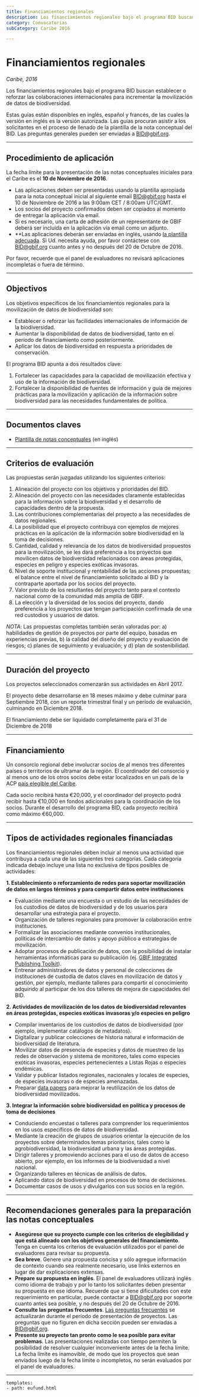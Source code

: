```yaml
---
title: Financiamientos regionales
description: Los financiamientos regionales bajo el programa BID buscan establecer o reforzar las colaboraciones internacionales para incrementar la movilización de datos de biodiversidad.
category: Convocatorias
subCategory: Caribe 2016

---
```

# Financiamientos regionales

_Caribe, 2016_

Los financiamientos regionales bajo el programa BID buscan establecer o reforzar las colaboraciones internacionales para incrementar la movilización de datos de biodiversidad.

Estas guías están disponibles en inglés, español y francés, de las cuales la versión en inglés es la versión autorizada. Las guías procuran asistir a los solicitantes en el proceso de llenado de la plantilla de la nota conceptual del BID. Las preguntas generales pueden ser enviadas a [BID@gbif.org](mailto:bid@gbif.org).

<!-- toc -->
<!-- tocstop -->

-----------------------

## Procedimiento de aplicación

La fecha límite para la presentación de las notas conceptuales iniciales para el Caribe es el **10 de Noviembre de 2016**.

+ Las aplicaciones deben ser presentadas usando la plantilla apropiada para la nota conceptual inicial al siguiente email [BID@gbif.org](mailto:bid@gbif.org) hasta el 10 de Noviembre de 2016 a las 9:00am CET / 8:00am UTC/GMT. 
+ Los socios del proyecto confirmados deben ser copiados al momento de entregar la aplicación vía email. 
+ Si es necesario, una carta de adhesión de un representante de GBIF deberá ser incluida en la aplicación vía email como un adjunto. 
+ **Las aplicaciones deberán ser enviadas en inglés, usando [la plantilla adecuada](/raw/BID-Concept-Note-Template-Caribbean.docx). Si Ud. necesita ayuda, por favor contáctese con [BID@gbif.org](mailto:bid@gbif.org) cuanto antes y no después del 20 de Octubre de 2016. 

Por favor, recuerde que el panel de evaluadores no revisará aplicaciones incompletas o fuera de término.

-----------

## Objectivos

Los objetivos específicos de los financiamientos regionales para la movilización de datos de biodiversidad son:
+ Establecer o reforzar las facilidades internacionales de información de la biodiversidad. 
+ Aumentar la disponibilidad de datos de biodiversidad, tanto en el período de financiamiento como posteriormente.
+ Aplicar los datos de biodiversidad en respuesta a prioridades de conservación.

El programa BID apunta a dos resultados clave:
1. Fortalecer las capacidades para la capacidad de movilización efectiva y uso de la información de biodiversidad. 
2. Fortalecer la disponibilidad de fuentes de información y guía de mejores prácticas para la movilización y aplicación de la información sobre biodiversidad para las necesidades fundamentales de política.

-----------

## Documentos claves

+ [Plantilla de notas conceptuales](/raw/BID-Concept-Note-Template-Caribbean.docx) (en inglés)

-----------

## Criterios de evaluación

Las propuestas serán juzgadas utilizando los siguientes criterios: 

1. Alineación del proyecto con los objetivos y prioridades del BID.
2. Alineación del proyecto con las necesidades claramente establecidas para la información sobre la biodiversidad y el desarrollo de capacidades dentro de la propuesta.
3. Las contribuciones complementarias del proyecto a las necesidades de datos regionales.
4. La posibilidad que el proyecto contribuya con ejemplos de mejores prácticas en la aplicación de la información sobre biodiversidad en la toma de decisiones.
5. Cantidad, calidad y relevancia de los datos de biodiversidad propuestos para la movilización, se les dará preferencia a los proyectos que movilicen datos de biodiversidad relacionados con áreas protegidas, especies en peligro y especies exóticas invasoras.
6. Nivel de soporte institucional y rentabilidad de las acciones propuestas; el balance entre el nivel de financiamiento solicitado al BID y la contraparte aportada por los socios del proyecto.
7. Valor previsto de los resultantes del proyecto tanto para el contexto nacional como de la comunidad más amplia de GBIF.
8. La elección y la diversidad de los socios del proyecto, dando preferencia a los proyectos que tengan participación confirmada de una red custodios y  usuarios de datos.

*NOTA*: Las propuestas completas también serán valoradas por: a) habilidades de gestión de proyectos por parte del equipo, basadas en experiencias previas, b) la calidad del diseño del proyecto y evaluación de riesgos; c) planes de seguimiento y evaluación; y d) plan de sostenibilidad.

-----------

## Duración del proyecto

Los proyectos seleccionados comenzarán sus actividades en Abril 2017. 

El proyecto debe desarrollarse en 18 meses máximo y debe culminar para Septiembre 2018, con un reporte trimestral final y un período de evaluación, culminando en Diciembre 2018. 

El financiamiento debe ser liquidado completamente para el 31 de Diciembre de 2018

-----------

## Financiamiento

Un consorcio regional debe involucrar socios de al menos tres diferentes países o territorios de ultramar de la región. El coordinador del consorcio y al menos uno de los otros socios debe estar localizados en un país de la ACP [país elegible del Caribe](../eligible-countries). 

Cada socio recibirá hasta  €20,000, y el coordinador del proyecto podrá recibir hasta €10,000 en fondos adicionales para la coordinación de los socios. Durante el desarrollo del programa BID, cada proyecto recibirá como máximo €60,000.

-----------

## Tipos de actividades regionales financiadas

Los financiamientos regionales deben incluir al menos una actividad que contribuya a cada una de las siguientes tres categorías. Cada categoría indicada debajo incluye una lista no exclusiva de tipos posibles de actividades:

**1. Establecimiento o reforzamiento de redes para soportar movilización de datos en largos términos y para compartir datos entre instituciones**
+ Evaluación mediante una encuesta o un estudio de las necesidades de los custodios de datos de biodiversidad y de los usuarios para desarrollar una estrategia para el proyecto.
+ Organización de talleres regionales para promover la colaboración entre instituciones.
+ Formalizar las asociaciones mediante convenios institucionales, políticas de intercambio de datos y apoyo público a estrategias de movilización.
+ Adoptar procesos de publicación de datos, con la posibilidad de instalar herramientas informáticas para su publicación (ej. [GBIF Integrated Publishing Toolkit](http://www.gbif.org/ipt)).
+ Entrenar administradores de datos y personal de colecciones de instituciones de custodia de datos claves en movilización de datos y gestión, por ejemplo, mediante talleres para compartir el conocimiento adquirido al participar de los dos talleres de mejora de capacidades del BID.

**2. Actividades de movilización de los datos de biodiversidad relevantes en áreas protegidas, especies exóticas invasoras y/o especies en peligro**
+ Compilar inventarios de los custodios de datos de biodiversidad (por ejemplo, implementar catálogos de metadatos).
+ Digitalizar y publicar colecciones de historia natural e información de biodiversidad de literatura.
+ Movilizar datos de presencia de especies y datos de muestreo de las redes de observación y sistema de monitoreo, tales como especies exóticas invasoras, especies pertenecientes a Listas Rojas o especies endémicas.
+ Validar y publicar listados regionales, nacionales y locales de especies, de especies invasoras o de especies amenazadas.
+ Preparar  [data papers](http://www.gbif.org/publishing-data/data-papers) para mejorar la reutilización de los datos de biodiversidad movilizados.

**3. Integrar la información sobre biodiversidad en política y procesos de toma de decisiones**
+ Conduciendo encuestas o talleres para comprender los requerimientos en los usos específicos de datos de biodiversidad.
+ Mediante la creación de grupos de usuarios orientar la ejecución de los proyectos sobre determinados temas prioritarios, tales como la agrobiodiversidad, la biodiversidad urbana y las áreas protegidas.
+ Dirigir talleres y promoviendo acciones para el uso de datos de acceso abierto, por ejemplo, en los informes de la biodiversidad a nivel nacional.
+ Organizando talleres en técnicas de análisis de datos.
+ Aplicando datos de biodiversidad en procesos de toma de decisiones.
+ Documentar casos de usos y divulgarlos con sus socios en la región.

-----------

## Recomendaciones generales para la preparación las notas conceptuales

+ **Asegúrese que su proyecto cumple con los criterios de elegibilidad y que está alineado con los objetivos generales del financiamiento**. Tenga en cuenta los criterios de evaluación utilizados por el panel de evaluadores para revisar su propuesta.
+ **Sea breve**. Genere una propuesta concisa y sólo agregue información de contexto cuando sea realmente necesario, use links externos en lugar de dar explicaciones extensas.
+ **Prepare su propuesta en inglés**. El panel de evaluadores utilizará inglés como idioma de trabajo y por lo tanto los solicitantes deben presentar su propuesta en ese idioma. Recuerde que si tiene dificultades con este requerimiento en particular, puede contactar a [BID@gbif.org](mailto:bid@gbif.org) por soporte cuanto antes sea posible, y no después del 20 de Octubre de 2016. 
+ **Consulte las preguntas frecuentes**. [Las preguntas frecuentes](../faq) se actualizarán durante el período de presentación de proyectos. Las preguntas que no figuren en dicha sección pueden ser enviadas a [BID@gbif.org](mailto:bid@gbif.org). 
+ **Presente su proyecto tan pronto como le sea posible para evitar problemas**. Las presentaciones realizadas con tiempo permiten la posibilidad de resolver cualquier inconveniente antes de la fecha límite. La fecha límite es inamovible, de modo que los proyectos que sean enviados luego de la fecha límite o incompletos, no serán evaluados por el panel de evaluadores. 

___________

```styledYaml
templates:
- path: eufund.html
```
